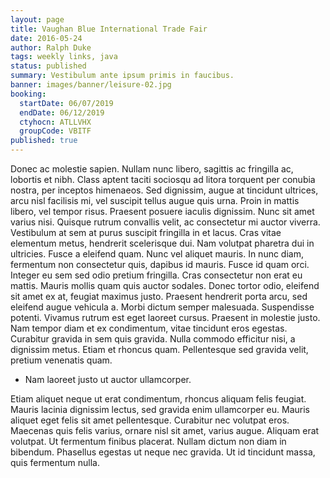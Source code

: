 ```yaml
---
layout: page
title: Vaughan Blue International Trade Fair
date: 2016-05-24
author: Ralph Duke
tags: weekly links, java
status: published
summary: Vestibulum ante ipsum primis in faucibus.
banner: images/banner/leisure-02.jpg
booking:
  startDate: 06/07/2019
  endDate: 06/12/2019
  ctyhocn: ATLLVHX
  groupCode: VBITF
published: true
---
```

Donec ac molestie sapien. Nullam nunc libero, sagittis ac fringilla ac, lobortis et nibh. Class aptent taciti sociosqu ad litora torquent per conubia nostra, per inceptos himenaeos. Sed dignissim, augue at tincidunt ultrices, arcu nisl facilisis mi, vel suscipit tellus augue quis urna. Proin in mattis libero, vel tempor risus. Praesent posuere iaculis dignissim. Nunc sit amet varius nisi. Quisque rutrum convallis velit, ac consectetur mi auctor viverra. Vestibulum at sem at purus suscipit fringilla in et lacus. Cras vitae elementum metus, hendrerit scelerisque dui. Nam volutpat pharetra dui in ultricies. Fusce a eleifend quam. Nunc vel aliquet mauris. In nunc diam, fermentum non consectetur quis, dapibus id mauris. Fusce id quam orci.
Integer eu sem sed odio pretium fringilla. Cras consectetur non erat eu mattis. Mauris mollis quam quis auctor sodales. Donec tortor odio, eleifend sit amet ex at, feugiat maximus justo. Praesent hendrerit porta arcu, sed eleifend augue vehicula a. Morbi dictum semper malesuada. Suspendisse potenti. Vivamus rutrum est eget laoreet cursus. Praesent in molestie justo. Nam tempor diam et ex condimentum, vitae tincidunt eros egestas. Curabitur gravida in sem quis gravida. Nulla commodo efficitur nisi, a dignissim metus. Etiam et rhoncus quam. Pellentesque sed gravida velit, pretium venenatis quam.

* Nam laoreet justo ut auctor ullamcorper.

Etiam aliquet neque ut erat condimentum, rhoncus aliquam felis feugiat. Mauris lacinia dignissim lectus, sed gravida enim ullamcorper eu. Mauris aliquet eget felis sit amet pellentesque. Curabitur nec volutpat eros. Maecenas quis felis varius, ornare nisl sit amet, varius augue. Aliquam erat volutpat. Ut fermentum finibus placerat. Nullam dictum non diam in bibendum. Phasellus egestas ut neque nec gravida. Ut id tincidunt massa, quis fermentum nulla.
